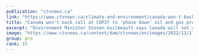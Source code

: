 ```yaml
---
publication: "ctvnews.ca"
link: "https://www.ctvnews.ca/climate-and-environment/canada-won-t-back-call-at-cop27-to-phase-down-oil-and-gas-production-1.6157657"
title: "Canada won't back call at COP27 to 'phase down' oil and gas production"
excerpt: "Environment Minister Steven Guilbeault says Canada will not agree to include language calling for the phaseout of all fossil fuels in the final agreement at this year's United Nations climate talks in"
image: "https://www.ctvnews.ca/content/dam/ctvnews/en/images/2022/11/17/steven-guilbeault-1-6157670-1668715879159.jpg"
group: pro
rank: 15
---
```

